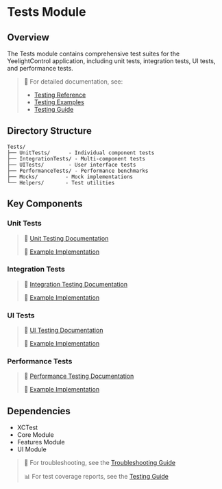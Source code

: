 # Tests Module

## Overview
The Tests module contains comprehensive test suites for the YeelightControl application, including unit tests, integration tests, UI tests, and performance tests.

> 📘 For detailed documentation, see:
> - [Testing Reference](../../docs/reference/api-reference.md#testing)
> - [Testing Examples](../../docs/examples/testing/README.md)
> - [Testing Guide](../../docs/guides/testing.md)

## Directory Structure
```
Tests/
├── UnitTests/      - Individual component tests
├── IntegrationTests/ - Multi-component tests
├── UITests/        - User interface tests
├── PerformanceTests/ - Performance benchmarks
├── Mocks/         - Mock implementations
└── Helpers/       - Test utilities
```

## Key Components

### Unit Tests
> 📘 [Unit Testing Documentation](../../docs/guides/testing.md#unit-tests)
>
> 📝 [Example Implementation](../../docs/examples/testing/README.md#unit-testing)

### Integration Tests
> 📘 [Integration Testing Documentation](../../docs/guides/testing.md#integration-tests)
>
> 📝 [Example Implementation](../../docs/examples/testing/README.md#integration-testing)

### UI Tests
> 📘 [UI Testing Documentation](../../docs/guides/testing.md#ui-tests)
>
> 📝 [Example Implementation](../../docs/examples/testing/README.md#ui-testing)

### Performance Tests
> 📘 [Performance Testing Documentation](../../docs/guides/testing.md#performance-tests)
>
> 📝 [Example Implementation](../../docs/examples/testing/README.md#performance-testing)

## Dependencies
- XCTest
- Core Module
- Features Module
- UI Module

> 🔧 For troubleshooting, see the [Troubleshooting Guide](../../docs/guides/troubleshooting.md#testing)
>
> 📊 For test coverage reports, see the [Testing Guide](../../docs/guides/testing.md#test-coverage)

